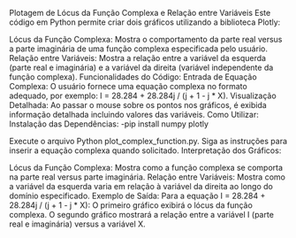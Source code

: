 Plotagem de Lócus da Função Complexa e Relação entre Variáveis
Este código em Python permite criar dois gráficos utilizando a biblioteca Plotly:

Lócus da Função Complexa:
Mostra o comportamento da parte real versus a parte imaginária de uma função complexa especificada pelo usuário.
Relação entre Variáveis:
Mostra a relação entre a variável da esquerda (parte real e imaginária) e a variável da direita (variável independente da função complexa).
Funcionalidades do Código:
Entrada de Equação Complexa: O usuário fornece uma equação complexa no formato adequado, por exemplo: I = 28.284 + 28.284j / (j + 1 - j \* X).
Visualização Detalhada: Ao passar o mouse sobre os pontos nos gráficos, é exibida informação detalhada incluindo valores das variáveis.
Como Utilizar:
Instalação das Dependências:
-pip install numpy plotly

Execute o arquivo Python plot_complex_function.py.
Siga as instruções para inserir a equação complexa quando solicitado.
Interpretação dos Gráficos:

Lócus da Função Complexa: Mostra como a função complexa se comporta na parte real versus parte imaginária.
Relação entre Variáveis: Mostra como a variável da esquerda varia em relação à variável da direita ao longo do domínio especificado.
Exemplo de Saída:
Para a equação I = 28.284 + 28.284j / (j + 1 - j \* X):
O primeiro gráfico exibirá o lócus da função complexa.
O segundo gráfico mostrará a relação entre a variável I (parte real e imaginária) versus a variável X.
